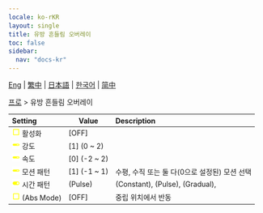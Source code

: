 ```yaml
---
locale: ko-rKR
layout: single
title: 유방 흔들림 오버레이
toc: false
sidebar:
  nav: "docs-kr"
---
```

[Eng](/dancexr/menu/2025.4/actor/shake_boobs_overlay) | [繁中](/tw/dancexr/menu/2025.4/actor/shake_boobs_overlay) | [日本語](/jp/dancexr/menu/2025.4/actor/shake_boobs_overlay) | [한국어](/kr/dancexr/menu/2025.4/actor/shake_boobs_overlay) | [简中](/zh/dancexr/menu/2025.4/actor/shake_boobs_overlay)

[프로](../menu#프로) > 유방 흔들림 오버레이



| Setting | Value | Description |
| :--- | --- | :--- |
|<nobr> ![check_off icon](/images/icon/ic_check_off.png)  활성화</nobr>| [OFF] | 
|<nobr> ![slider icon](/images/icon/ic_slider.png)  강도</nobr>| [1] (0 ~ 2) | 
|<nobr> ![slider icon](/images/icon/ic_slider.png)  속도</nobr>| [0] (-2 ~ 2) | 
|<nobr> ![slider icon](/images/icon/ic_slider.png)  모션 패턴</nobr>| [1] (-1 ~ 1) | 수평, 수직 또는 둘 다(0으로 설정된) 모션 선택
|<nobr> ![toggle_on icon](/images/icon/ic_toggle_on.png)  시간 패턴</nobr>| (Pulse) | (Constant), (Pulse), (Gradual), 
|<nobr> ![check_off icon](/images/icon/ic_check_off.png)  (Abs Mode)</nobr>| [OFF] | 중립 위치에서 반동
